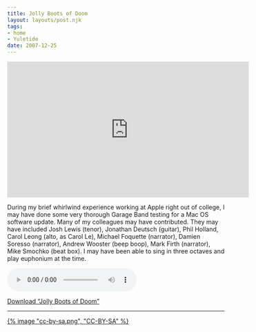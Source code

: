 ```yaml
---
title: Jolly Boots of Doom
layout: layouts/post.njk
tags:
- home
- Yuletide
date: 2007-12-25
---
```


<div class="youtube-video-container"><iframe width="560" height="315" src="https://www.youtube.com/embed/DlO1nepcdss?si=XmqTKaRWPWEFvA2K" title="YouTube video player" frameborder="0" allow="accelerometer; autoplay; clipboard-write; encrypted-media; gyroscope; picture-in-picture; web-share" allowfullscreen></iframe></div>

During my brief whirlwind experience working at Apple right out of college, I
may have done some very thorough Garage Band testing for a Mac OS software
update.
Many of my colleagues may have contributed.
They may have included Josh Lewis (tenor), Jonathan Deutsch (guitar), Phil
Holland, Carol Leong (alto, as Carol Le), Michael Foquette (narrator), Damien
Soresso (narrator), Andrew Wooster (beep boop), Mark Firth (narrator), Mike
Smochko (beat box).
I may have been able to sing in three octaves and play euphonium at the time.

<audio controls src="/jolly-boots-of-doom.mp3"></audio>

[Download “Jolly Boots of Doom”](/jolly-boots-of-doom.mp3)

---

[{% image "cc-by-sa.png", "CC-BY-SA" %}](https://creativecommons.org/licenses/by-sa/4.0/)

